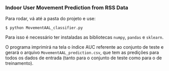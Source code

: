 ### Indoor User Movement Prediction from RSS Data


Para rodar, vá até a pasta do projeto e use:

	$ python MovementAAL_classifier.py

Para isso é necessário ter instaladas as bibliotecas ```numpy```, ```pandas``` e ```sklearn```.

O programa imprimirá na tela o índice AUC referente ao conjunto de teste e gerará o arquivo ```MovementAAL_prediction.csv```, que tem as predições para todos os dados de entrada (tanto para o conjunto de teste como para o de treinamento).
